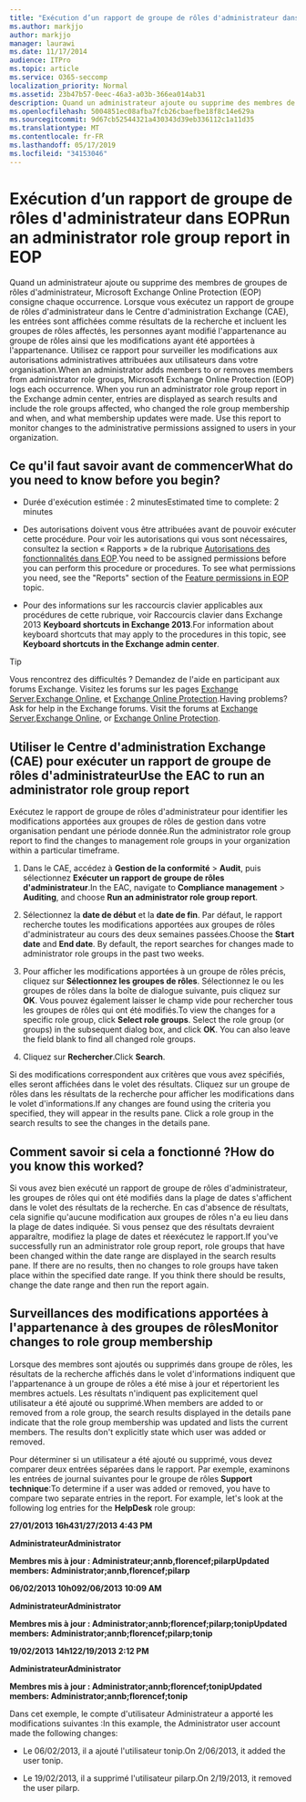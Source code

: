 ```yaml
---
title: "Exécution d’un rapport de groupe de rôles d'administrateur dans EOP "
ms.author: markjjo
author: markjjo
manager: laurawi
ms.date: 11/17/2014
audience: ITPro
ms.topic: article
ms.service: O365-seccomp
localization_priority: Normal
ms.assetid: 23b47b57-0eec-46a3-a03b-366ea014ab31
description: Quand un administrateur ajoute ou supprime des membres de groupes de rôles d'administrateur, Microsoft Exchange Online Protection (EOP) consigne chaque occurrence.
ms.openlocfilehash: 5004851ec08afba7fcb26cbaefbe18f8c14e629a
ms.sourcegitcommit: 9d67cb52544321a430343d39eb336112c1a11d35
ms.translationtype: MT
ms.contentlocale: fr-FR
ms.lasthandoff: 05/17/2019
ms.locfileid: "34153046"
---
```

# <a name="run-an-administrator-role-group-report-in-eop"></a><span data-ttu-id="714b4-103">Exécution d’un rapport de groupe de rôles d'administrateur dans EOP</span><span class="sxs-lookup"><span data-stu-id="714b4-103">Run an administrator role group report in EOP</span></span> 

 <span data-ttu-id="714b4-p101">Quand un administrateur ajoute ou supprime des membres de groupes de rôles d'administrateur, Microsoft Exchange Online Protection (EOP) consigne chaque occurrence. Lorsque vous exécutez un rapport de groupe de rôles d'administrateur dans le Centre d'administration Exchange (CAE), les entrées sont affichées comme résultats de la recherche et incluent les groupes de rôles affectés, les personnes ayant modifié l'appartenance au groupe de rôles ainsi que les modifications ayant été apportées à l'appartenance. Utilisez ce rapport pour surveiller les modifications aux autorisations administratives attribuées aux utilisateurs dans votre organisation.</span><span class="sxs-lookup"><span data-stu-id="714b4-p101">When an administrator adds members to or removes members from administrator role groups, Microsoft Exchange Online Protection (EOP) logs each occurrence. When you run an administrator role group report in the Exchange admin center, entries are displayed as search results and include the role groups affected, who changed the role group membership and when, and what membership updates were made. Use this report to monitor changes to the administrative permissions assigned to users in your organization.</span></span>
  
## <a name="what-do-you-need-to-know-before-you-begin"></a><span data-ttu-id="714b4-107">Ce qu'il faut savoir avant de commencer</span><span class="sxs-lookup"><span data-stu-id="714b4-107">What do you need to know before you begin?</span></span>

- <span data-ttu-id="714b4-108">Durée d'exécution estimée : 2 minutes</span><span class="sxs-lookup"><span data-stu-id="714b4-108">Estimated time to complete: 2 minutes</span></span>
    
- <span data-ttu-id="714b4-p102">Des autorisations doivent vous être attribuées avant de pouvoir exécuter cette procédure. Pour voir les autorisations qui vous sont nécessaires, consultez la section « Rapports » de la rubrique [Autorisations des fonctionnalités dans EOP](feature-permissions-in-eop.md).</span><span class="sxs-lookup"><span data-stu-id="714b4-p102">You need to be assigned permissions before you can perform this procedure or procedures. To see what permissions you need, see the "Reports" section of the [Feature permissions in EOP](feature-permissions-in-eop.md) topic.</span></span> 
    
- <span data-ttu-id="714b4-111">Pour des informations sur les raccourcis clavier applicables aux procédures de cette rubrique, voir Raccourcis clavier dans Exchange 2013 **Keyboard shortcuts in Exchange 2013**.</span><span class="sxs-lookup"><span data-stu-id="714b4-111">For information about keyboard shortcuts that may apply to the procedures in this topic, see **Keyboard shortcuts in the Exchange admin center**.</span></span>
    
> [!TIP]
> <span data-ttu-id="714b4-p103">Vous rencontrez des difficultés ? Demandez de l'aide en participant aux forums Exchange. Visitez les forums sur les pages [Exchange Server](https://go.microsoft.com/fwlink/p/?linkId=60612),[Exchange Online](https://go.microsoft.com/fwlink/p/?linkId=267542), et [Exchange Online Protection](https://go.microsoft.com/fwlink/p/?linkId=285351).</span><span class="sxs-lookup"><span data-stu-id="714b4-p103">Having problems? Ask for help in the Exchange forums. Visit the forums at [Exchange Server](https://go.microsoft.com/fwlink/p/?linkId=60612),[Exchange Online](https://go.microsoft.com/fwlink/p/?linkId=267542), or [Exchange Online Protection](https://go.microsoft.com/fwlink/p/?linkId=285351).</span></span> 
  
## <a name="use-the-eac-to-run-an-administrator-role-group-report"></a><span data-ttu-id="714b4-115">Utiliser le Centre d'administration Exchange (CAE) pour exécuter un rapport de groupe de rôles d'administrateur</span><span class="sxs-lookup"><span data-stu-id="714b4-115">Use the EAC to run an administrator role group report</span></span>

<span data-ttu-id="714b4-116">Exécutez le rapport de groupe de rôles d'administrateur pour identifier les modifications apportées aux groupes de rôles de gestion dans votre organisation pendant une période donnée.</span><span class="sxs-lookup"><span data-stu-id="714b4-116">Run the administrator role group report to find the changes to management role groups in your organization within a particular timeframe.</span></span>
  
1. <span data-ttu-id="714b4-117">Dans le CAE, accédez à **Gestion de la conformité** \> **Audit**, puis sélectionnez **Exécuter un rapport de groupe de rôles d'administrateur**.</span><span class="sxs-lookup"><span data-stu-id="714b4-117">In the EAC, navigate to **Compliance management** \> **Auditing**, and choose **Run an administrator role group report**.</span></span>
    
2. <span data-ttu-id="714b4-p104">Sélectionnez la **date de début** et la **date de fin**. Par défaut, le rapport recherche toutes les modifications apportées aux groupes de rôles d'administrateur au cours des deux semaines passées.</span><span class="sxs-lookup"><span data-stu-id="714b4-p104">Choose the **Start date** and **End date**. By default, the report searches for changes made to administrator role groups in the past two weeks.</span></span>
    
3. <span data-ttu-id="714b4-p105">Pour afficher les modifications apportées à un groupe de rôles précis, cliquez sur **Sélectionnez les groupes de rôles**. Sélectionnez le ou les groupes de rôles dans la boîte de dialogue suivante, puis cliquez sur **OK**. Vous pouvez également laisser le champ vide pour rechercher tous les groupes de rôles qui ont été modifiés.</span><span class="sxs-lookup"><span data-stu-id="714b4-p105">To view the changes for a specific role group, click **Select role groups**. Select the role group (or groups) in the subsequent dialog box, and click **OK**. You can also leave the field blank to find all changed role groups.</span></span>
    
4. <span data-ttu-id="714b4-123">Cliquez sur **Rechercher**.</span><span class="sxs-lookup"><span data-stu-id="714b4-123">Click **Search**.</span></span>
    
<span data-ttu-id="714b4-p106">Si des modifications correspondent aux critères que vous avez spécifiés, elles seront affichées dans le volet des résultats. Cliquez sur un groupe de rôles dans les résultats de la recherche pour afficher les modifications dans le volet d'informations.</span><span class="sxs-lookup"><span data-stu-id="714b4-p106">If any changes are found using the criteria you specified, they will appear in the results pane. Click a role group in the search results to see the changes in the details pane.</span></span>
  
## <a name="how-do-you-know-this-worked"></a><span data-ttu-id="714b4-126">Comment savoir si cela a fonctionné ?</span><span class="sxs-lookup"><span data-stu-id="714b4-126">How do you know this worked?</span></span>

<span data-ttu-id="714b4-p107">Si vous avez bien exécuté un rapport de groupe de rôles d'administrateur, les groupes de rôles qui ont été modifiés dans la plage de dates s'affichent dans le volet des résultats de la recherche. En cas d'absence de résultats, cela signifie qu'aucune modification aux groupes de rôles n'a eu lieu dans la plage de dates indiquée. Si vous pensez que des résultats devraient apparaître, modifiez la plage de dates et réexécutez le rapport.</span><span class="sxs-lookup"><span data-stu-id="714b4-p107">If you've successfully run an administrator role group report, role groups that have been changed within the date range are displayed in the search results pane. If there are no results, then no changes to role groups have taken place within the specified date range. If you think there should be results, change the date range and then run the report again.</span></span>
  
## <a name="monitor-changes-to-role-group-membership"></a><span data-ttu-id="714b4-130">Surveillances des modifications apportées à l'appartenance à des groupes de rôles</span><span class="sxs-lookup"><span data-stu-id="714b4-130">Monitor changes to role group membership</span></span>

<span data-ttu-id="714b4-p108">Lorsque des membres sont ajoutés ou supprimés dans groupe de rôles, les résultats de la recherche affichés dans le volet d'informations indiquent que l'appartenance à un groupe de rôles a été mise à jour et répertorient les membres actuels. Les résultats n'indiquent pas explicitement quel utilisateur a été ajouté ou supprimé.</span><span class="sxs-lookup"><span data-stu-id="714b4-p108">When members are added to or removed from a role group, the search results displayed in the details pane indicate that the role group membership was updated and lists the current members. The results don't explicitly state which user was added or removed.</span></span>
  
<span data-ttu-id="714b4-p109">Pour déterminer si un utilisateur a été ajouté ou supprimé, vous devez comparer deux entrées séparées dans le rapport. Par exemple, examinons les entrées de journal suivantes pour le groupe de rôles **Support technique**:</span><span class="sxs-lookup"><span data-stu-id="714b4-p109">To determine if a user was added or removed, you have to compare two separate entries in the report. For example, let's look at the following log entries for the **HelpDesk** role group:</span></span> 
  
 <span data-ttu-id="714b4-135">**27/01/2013 16h43**</span><span class="sxs-lookup"><span data-stu-id="714b4-135">**1/27/2013 4:43 PM**</span></span>
  
 <span data-ttu-id="714b4-136">**Administrateur**</span><span class="sxs-lookup"><span data-stu-id="714b4-136">**Administrator**</span></span>
  
 <span data-ttu-id="714b4-137">**Membres mis à jour : Administrateur;annb,florencef;pilarp**</span><span class="sxs-lookup"><span data-stu-id="714b4-137">**Updated members: Administrator;annb,florencef;pilarp**</span></span>
  
 <span data-ttu-id="714b4-138">**06/02/2013 10h09**</span><span class="sxs-lookup"><span data-stu-id="714b4-138">**2/06/2013 10:09 AM**</span></span>
  
 <span data-ttu-id="714b4-139">**Administrateur**</span><span class="sxs-lookup"><span data-stu-id="714b4-139">**Administrator**</span></span>
  
 <span data-ttu-id="714b4-140">**Membres mis à jour : Administrator;annb;florencef;pilarp;tonip**</span><span class="sxs-lookup"><span data-stu-id="714b4-140">**Updated members: Administrator;annb;florencef;pilarp;tonip**</span></span>
  
 <span data-ttu-id="714b4-141">**19/02/2013 14h12**</span><span class="sxs-lookup"><span data-stu-id="714b4-141">**2/19/2013 2:12 PM**</span></span>
  
 <span data-ttu-id="714b4-142">**Administrateur**</span><span class="sxs-lookup"><span data-stu-id="714b4-142">**Administrator**</span></span>
  
 <span data-ttu-id="714b4-143">**Membres mis à jour : Administrator;annb;florencef;tonip**</span><span class="sxs-lookup"><span data-stu-id="714b4-143">**Updated members: Administrator;annb;florencef;tonip**</span></span>
  
<span data-ttu-id="714b4-144">Dans cet exemple, le compte d'utilisateur Administrateur a apporté les modifications suivantes :</span><span class="sxs-lookup"><span data-stu-id="714b4-144">In this example, the Administrator user account made the following changes:</span></span>
  
- <span data-ttu-id="714b4-145">Le 06/02/2013, il a ajouté l'utilisateur tonip.</span><span class="sxs-lookup"><span data-stu-id="714b4-145">On 2/06/2013, it added the user tonip.</span></span>
    
- <span data-ttu-id="714b4-146">Le 19/02/2013, il a supprimé l'utilisateur pilarp.</span><span class="sxs-lookup"><span data-stu-id="714b4-146">On 2/19/2013, it removed the user pilarp.</span></span>
    

